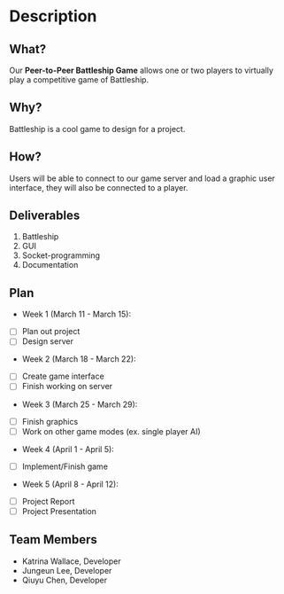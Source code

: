 # Description
## What?
Our **Peer-to-Peer Battleship Game** allows one or two players to virtually play a competitive game of Battleship.
## Why?
Battleship is a cool game to design for a project.
## How?
Users will be able to connect to our game server and load a graphic user interface, they will also be connected to a player.
## Deliverables
1. Battleship
2. GUI
3. Socket-programming
4. Documentation
## Plan
- Week 1 (March 11 - March 15):
- [ ] Plan out project
- [ ] Design server
- Week 2 (March 18 - March 22):
- [ ] Create game interface
- [ ] Finish working on server
- Week 3 (March 25 - March 29):
- [ ] Finish graphics
- [ ] Work on other game modes (ex. single player AI)
- Week 4 (April 1 - April 5):
- [ ] Implement/Finish game
- Week 5 (April 8 - April 12):
- [ ] Project Report
- [ ] Project Presentation
## Team Members
- Katrina Wallace, Developer
- Jungeun Lee, Developer
- Qiuyu Chen, Developer
